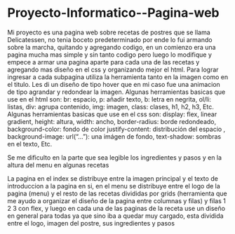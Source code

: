 # Proyecto-Informatico--Pagina-web
Mi proyecto es una pagina web sobre recetas de postres que se llama Delicatessen, no tenia boceto predeterminado por ende lo fui armando sobre la marcha, quitando y 
agregando codigo, en un comienzo era una pagina mucha mas simple y sin tanto codigo  pero luego lo modifique y empece a armar una pagina aparte para cada una de las
recetas y agregando mas diseño en el css y organizando mejor el html. Para lograr ingresar a cada subpagina utiliza la herramienta <a> tanto en la imagen como en el 
titulo. Les di  un diseño de tipo hover que en mi caso fue una animacion de tipo agrandar y redondear la imagen. 
Algunas herramientas basicas que use en el html son: br: espacio, p: añadir texto, b: letra en negrita, ol/li: listas, div: agrupa contenido, img: imagen, class: clases,
h1, h2, h3, Etc.
Algunas herramientas basicas que use en el css son: display: flex, linear gradient, height: altura, width: ancho, border-radius: borde redondeado, background-color: fondo de color
justify-content: distribución del espacio , background-image: url(“...”): una imágen de fondo, text-shadow: sombras en el texto, Etc.

Se me dificulto en la parte que sea legible los ingredientes y pasos y en la altura del menu en algunas recetas

La pagina en el index se distribuye entre la imagen principal y el texto de introduccion a la pagina en si, en el menu se distribuye entre el logo de la pagina (menu)
y el resto de las recetas divididas por grids (herramienta que me ayudo a organizar el diseño de la pagina entre columnas y filas) y filas 1 2 3 con flex, y luego en cada una de las paginas de 
la receta use un diseño en general para todas ya que sino iba a quedar muy cargado, esta dividida entre el logo, imagen del postre, sus ingredientes y pasos


